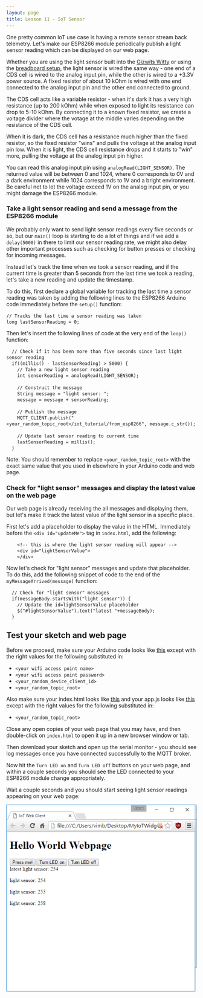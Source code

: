 ```yaml
---
layout: page
title: Lesson 11 - IoT Sensor
---
```


One pretty common IoT use case is having a remote sensor stream back telemetry. Let's make our ESP8266 module periodically publish a light sensor reading which can be displayed on our web page.

Whether you are using the light sensor built into the [Gizwits Witty](../Witty/info.html) or using the [breadboard setup](../Breadboard/setup.md), the light sensor is wired the same way - one end of a CDS cell is wired to the analog input pin, while the other is wired to a +3.3V power source. A fixed resistor of about 10 kOhm is wired with one end connected to the analog input pin and the other end connected to ground.

The CDS cell acts like a variable resistor - when it's dark it has a very high resistance (up to 200 kOhm) while when exposed to light its resistance can drop to 5-10 kOhm. By connecting it to a known fixed resistor, we create a voltage divider where the votage at the middle varies depending on the resistance of the CDS cell.

When it is dark, the CDS cell has a resistance much higher than the fixed resistor, so the fixed resistor "wins" and pulls the voltage at the analog input pin low. When it is light, the CDS cell resistance drops and it starts to "win" more, pulling the voltage at the analog input pin higher. 

You can read this analog input pin using ```analogRead(LIGHT_SENSOR)```. The returned value will be between 0 and 1024, where 0 corresponds to 0V and a dark environment while 1024 corresponds to 1V and a bright environment. Be careful not to let the voltage exceed 1V on the analog input pin, or you might damage the ESP8266 module. 


### Take a light sensor reading and send a message from the ESP8266 module

We probably only want to send light sensor readings every five seconds or so, but our ```main()``` loop is starting to do a lot of things and if we add a ```delay(5000)``` in there to limit our sensor reading rate, we might also delay other important processes such as checking for button presses or checking for incoming messages.

Instead let's track the time when we took a sensor reading, and if the current time is greater than 5 seconds from the last time we took a reading, let's take a new reading and update the timestamp. 

To do this, first declare a global variable for tracking the last time a sensor reading was taken by adding the following lines to the ESP8266 Arduino code immediately before the ```setup()``` function:

```
// Tracks the last time a sensor reading was taken
long lastSensorReading = 0;
```

Then let's insert the following lines of code at the very end of the ```loop()``` function:

```
  // Check if it has been more than five seconds since last light sensor reading
  if((millis() - lastSensorReading) > 5000) {
    // Take a new light sensor reading
    int sensorReading = analogRead(LIGHT_SENSOR);

    // Construct the message
    String message = "light sensor: ";
    message = message + sensorReading;

    // Publish the message
    MQTT_CLIENT.publish("<your_random_topic_root>/iot_tutorial/from_esp8266", message.c_str());

    // Update last sensor reading to current time
    lastSensorReading = millis();
  }
```

Note: You should remember to replace ```<your_random_topic_root>``` with the exact same value that you used in elsewhere in your Arduino code and web page. 


### Check for "light sensor" messages and display the latest value on the web page

Our web page is already receiving the all messages and displaying them, but let's make it track the latest value of the light sensor in a specific place.

First let's add a placeholder to display the value in the HTML. Immediately before the ```<div id="updateMe">``` tag in ```index.html```, add the following:

```
    <!-- this is where the light sensor reading will appear -->
    <div id="lightSensorValue">
    </div>
```


Now let's check for "light sensor" messages and update that placeholder. To do this, add the following snippet of code to the end of the ```myMessageArrived(message)``` function:

```
  // Check for "light sensor" messages
  if(messageBody.startsWith("light sensor")) {
    // Update the id=lightSensorValue placeholder
    $("#lightSensorValue").text("latest "+messageBody);
  }
```

## Test your sketch and web page

Before we proceed, make sure your Arduino code looks like [this](MyIoTWidget.ino) except with the right values for the following substituted in:

* ```<your wifi access point name>```
* ```<your wifi access point password>```
* ```<your_random_device_client_id>```
* ```<your_random_topic_root>```

Also make sure your index.html looks like [this](index.html) and your app.js looks like [this](app.js) except with the right values for the following substituted in:

* ```<your_random_topic_root>```


Close any open copies of your web page that you may have, and then double-click on ```index.html``` to open it up in a new browser window or tab.

Then download your sketch and open up the serial monitor - you should see log messages once you have connected successfully to the MQTT broker.

Now hit the ```Turn LED on``` and ```Turn LED off``` buttons on your web page, and within a couple seconds you should see the LED connected to your ESP8266 module change appropriately.

Wait a couple seconds and you should start seeing light sensor readings appearing on your web page:

![Sensor Readings](sensor_readings.png "Sensor Readings")
